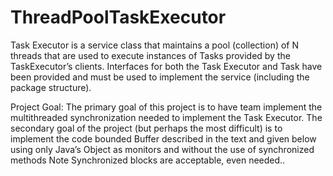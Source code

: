 ﻿# ThreadPoolTaskExecutor

Task Executor is a service class that maintains a pool (collection) of N threads that are used to execute instances of Tasks provided by the TaskExecutor’s clients. Interfaces for both the Task Executor and Task have been provided and must be used to implement the service (including the package structure). 

Project Goal:
The primary goal of this project is to have team implement the multithreaded synchronization needed to implement the Task Executor. The secondary goal of the project (but perhaps the most difficult) is to implement the code bounded Buffer described in the text and given below using only Java’s Object as monitors and without the use of synchronized methods Note Synchronized blocks are acceptable, even needed.. 
